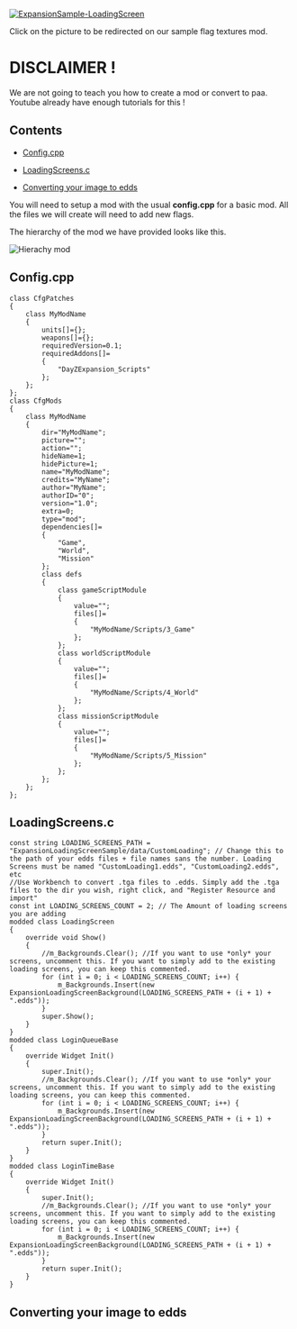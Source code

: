 [![ExpansionSample-LoadingScreen](https://steamuserimages-a.akamaihd.net/ugc/1284039142817792009/810FC4F940938729C815A2051A12CE3CAD65AB53/)](https://steamcommunity.com/sharedfiles/filedetails/?id=2156698657)

Click on the picture to be redirected on our sample flag textures mod.

# DISCLAIMER !

We are not going to teach you how to create a mod or convert to paa. Youtube already have enough tutorials for this !

## Contents

- [Config.cpp](#configcpp)

- [LoadingScreens.c](#loadingscreensc)

- [Converting your image to edds](#converting-your-image-to-edds)

You will need to setup a mod with the usual **config.cpp** for a basic mod. All the files we will create will need to add new flags.

The hierarchy of the mod we have provided looks like this.

![Hierachy mod](https://i.imgur.com/zMt9kAX.png)

## Config.cpp

	class CfgPatches
	{
		class MyModName
		{
			units[]={};
			weapons[]={};
			requiredVersion=0.1;
			requiredAddons[]=
			{
				"DayZExpansion_Scripts"
			};
		};
	};
	class CfgMods
	{
		class MyModName
		{
			dir="MyModName";
			picture="";
			action="";
			hideName=1;
			hidePicture=1;
			name="MyModName";
			credits="MyName";
			author="MyName";
			authorID="0";
			version="1.0";
			extra=0;
			type="mod";
			dependencies[]=
			{
				"Game",
				"World",
				"Mission"
			};
			class defs
			{
				class gameScriptModule
				{
					value="";
					files[]=
					{
						"MyModName/Scripts/3_Game"
					};
				};
				class worldScriptModule
				{
					value="";
					files[]=
					{
						"MyModName/Scripts/4_World"
					};
				};
				class missionScriptModule
				{
					value="";
					files[]=
					{
						"MyModName/Scripts/5_Mission"
					};
				};
			};
		};
	};

## LoadingScreens.c

	const string LOADING_SCREENS_PATH = "ExpansionLoadingScreenSample/data/CustomLoading"; // Change this to the path of your edds files + file names sans the number. Loading Screens must be named "CustomLoading1.edds", "CustomLoading2.edds", etc 
	//Use Workbench to convert .tga files to .edds. Simply add the .tga files to the dir you wish, right click, and "Register Resource and import" 
	const int LOADING_SCREENS_COUNT = 2; // The Amount of loading screens you are adding
	modded class LoadingScreen 
	{
		override void Show()
		{
			//m_Backgrounds.Clear(); //If you want to use *only* your screens, uncomment this. If you want to simply add to the existing loading screens, you can keep this commented. 
			for (int i = 0; i < LOADING_SCREENS_COUNT; i++) {
				m_Backgrounds.Insert(new ExpansionLoadingScreenBackground(LOADING_SCREENS_PATH + (i + 1) + ".edds"));
			}
			super.Show();
		}
	}
	modded class LoginQueueBase 
	{
		override Widget Init()
		{
			super.Init();
			//m_Backgrounds.Clear(); //If you want to use *only* your screens, uncomment this. If you want to simply add to the existing loading screens, you can keep this commented. 
			for (int i = 0; i < LOADING_SCREENS_COUNT; i++) {
				m_Backgrounds.Insert(new ExpansionLoadingScreenBackground(LOADING_SCREENS_PATH + (i + 1) + ".edds"));
			}
			return super.Init();
		}
	}
	modded class LoginTimeBase 
	{
		override Widget Init()
		{
			super.Init();
			//m_Backgrounds.Clear(); //If you want to use *only* your screens, uncomment this. If you want to simply add to the existing loading screens, you can keep this commented. 
			for (int i = 0; i < LOADING_SCREENS_COUNT; i++) {
				m_Backgrounds.Insert(new ExpansionLoadingScreenBackground(LOADING_SCREENS_PATH + (i + 1) + ".edds"));
			}
			return super.Init();
		}
	}

## Converting your image to edds
